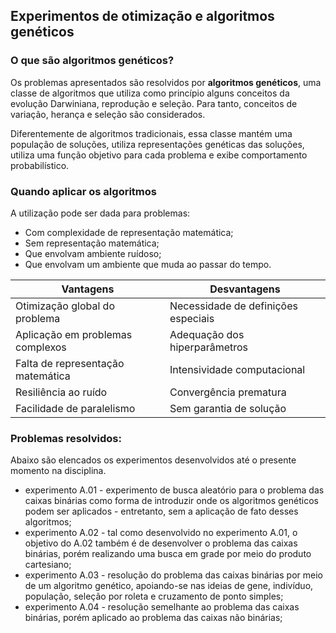 ## Experimentos de otimização e algoritmos genéticos

### O que são algoritmos genéticos?

Os problemas apresentados são resolvidos por **algoritmos genéticos**, uma classe de algoritmos que utiliza como princípio alguns conceitos da evolução Darwiniana, reprodução e seleção. Para tanto, conceitos de variação, herança e seleção são considerados.

Diferentemente de algoritmos tradicionais, essa classe mantém uma população de soluções, utiliza representações genéticas das soluções, utiliza uma função objetivo para cada problema e exibe comportamento probabilístico.

### Quando aplicar os algoritmos 

A utilização pode ser dada para problemas:

- Com complexidade de representação matemática;
- Sem representação matemática;
- Que envolvam ambiente ruídoso;
- Que envolvam um ambiente que muda ao passar do tempo.

| Vantagens      | Desvantagens |
| ----------- | ----------- |
| Otimização global do problema      | Necessidade de definições especiais       |
| Aplicação em problemas complexos   | Adequação dos hiperparâmetros        |
|  Falta de representação matemática  | Intensividade computacional        |
|  Resiliência ao ruído  | Convergência prematura        |
|  Facilidade de paralelismo  | Sem garantia de solução        |

### Problemas resolvidos:

Abaixo são elencados os experimentos desenvolvidos até o presente momento na disciplina.

- experimento A.01 - experimento de busca aleatório para o problema das caixas binárias como forma de introduzir onde os algoritmos genéticos podem ser aplicados - entretanto, sem a aplicação de fato desses algoritmos;
- experimento A.02 - tal como desenvolvido no experimento A.01, o objetivo do A.02 também é de desenvolver o problema das caixas binárias, porém realizando uma busca em grade por meio do produto cartesiano;
- experimento A.03 - resolução do problema das caixas binárias por meio de um algoritmo genético, apoiando-se nas ideias de gene, indivíduo, população, seleção por roleta e cruzamento de ponto simples;
- experimento A.04 - resolução semelhante ao problema das caixas binárias, porém aplicado ao problema das caixas não binárias;
